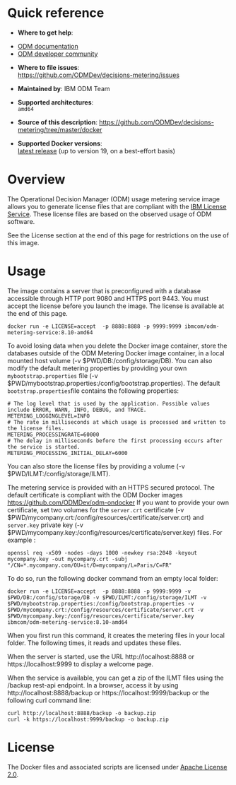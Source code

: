 

# Quick reference

-	**Where to get help**:
  * [ODM documentation](https://www.ibm.com/support/knowledgecenter/en/SSQP76_8.10.x/com.ibm.odm.kube/topics/con_k8s_licensing_metering.html)
  * [ODM developer community](https://developer.ibm.com/odm/)

-	**Where to file issues**:  
  https://github.com/ODMDev/decisions-metering/issues

-	**Maintained by**:  IBM ODM Team

-	**Supported architectures**:  
 `amd64`
-	**Source of this description**:
        https://github.com/ODMDev/decisions-metering/tree/master/docker

-	**Supported Docker versions**:  
	[latest release](https://github.com/docker/docker-ce/releases/latest) (up to version 19, on a best-effort basis)


# Overview

The Operational Decision Manager (ODM) usage metering service image allows you to generate license files that are compliant with the [IBM License Service](https://www.ibm.com/docs/en/cloud-paks/1.0?topic=services-license-service). These license files are based on the observed usage of ODM software.

See the License section at the end of this page for restrictions on the use of this image. 

  # Usage

The image contains a server that is preconfigured with a database accessible through HTTP port 9080 and HTTPS port 9443.
You must accept the license before you launch the image. The license is available at the end of this page.

```console
docker run -e LICENSE=accept  -p 8888:8888 -p 9999:9999 ibmcom/odm-metering-service:8.10-amd64
```

To avoid losing data when you delete the Docker image container, store the databases outside of the ODM Metering Docker image container, in a local mounted host volume (-v $PWD/DB:/config/storage/DB). You can also modify the default metering properties by providing your own `mybootstrap.properties` file (-v $PWD/mybootstrap.properties:/config/bootstrap.properties). The default `bootstrap.properties`file contains the following properties:

```console
# The log level that is used by the application. Possible values include ERROR, WARN, INFO, DEBUG, and TRACE.
METERING_LOGGINGLEVEL=INFO
# The rate in milliseconds at which usage is processed and written to the license files.
METERING_PROCESSINGRATE=60000
# The delay in milliseconds before the first processing occurs after the service is started.
METERING_PROCESSING_INITIAL_DELAY=6000
```

You can also store the license files by providing a volume (-v $PWD/ILMT:/config/storage/ILMT).

The metering service is provided with an HTTPS secured protocol.
The default certificate is compliant with the ODM Docker images https://github.com/ODMDev/odm-ondocker
If you want to provide your own certificate, set two volumes for the `server.crt` certificate (-v $PWD/mycompany.crt:/config/resources/certificate/server.crt) and  `server.key` private key  (-v $PWD/mycompany.key:/config/resources/certificate/server.key) files.
For example :

 ```console
openssl req -x509 -nodes -days 1000 -newkey rsa:2048 -keyout mycompany.key -out mycompany.crt -subj "/CN=*.mycompany.com/OU=it/O=mycompany/L=Paris/C=FR"
```


To do so, run the following docker command from an empty local folder:

 ```console
docker run -e LICENSE=accept  -p 8888:8888 -p 9999:9999 -v $PWD/DB:/config/storage/DB -v $PWD/ILMT:/config/storage/ILMT -v $PWD/mybootstrap.properties:/config/bootstrap.properties -v $PWD/mycompany.crt:/config/resources/certificate/server.crt -v $PWD/mycompany.key:/config/resources/certificate/server.key ibmcom/odm-metering-service:8.10-amd64
```

When you first run this command, it creates the metering files in your local folder. The following times, it reads and updates these files.

When the server is started, use the URL http://localhost:8888 or https://localhost:9999 to display a welcome page.

When the service is available, you can get a zip of the ILMT files using the /backup rest-api endpoint. 
In a browser, access it by using http://localhost:8888/backup or https://localhost:9999/backup
or the following curl command line:

```console
curl http://localhost:8888/backup -o backup.zip
curl -k https://localhost:9999/backup -o backup.zip
```

  # License

  The Docker files and associated scripts are licensed under [Apache License 2.0](http://www.apache.org/licenses/LICENSE-2.0.html).

